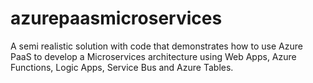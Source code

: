 # azurepaasmicroservices
A semi realistic solution with code that demonstrates how to use Azure PaaS to develop a Microservices architecture using Web Apps, Azure Functions, Logic Apps, Service Bus and Azure Tables.
